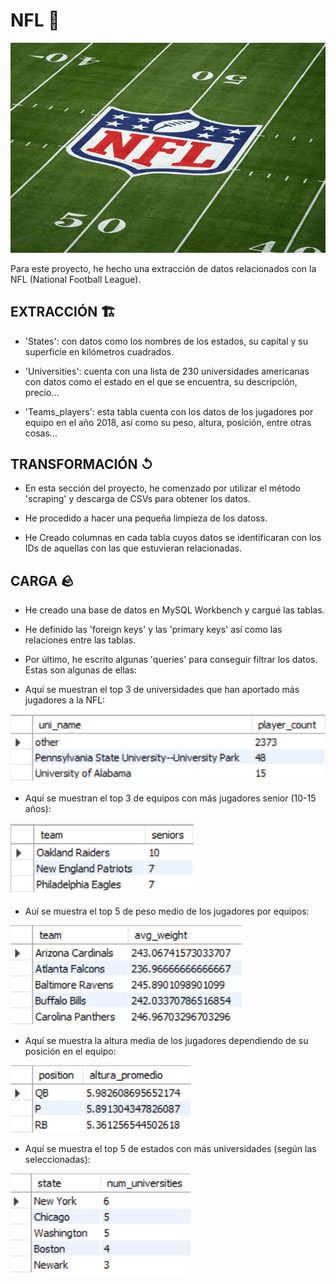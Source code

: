 # NFL 🏈

![NFL](/pictures/nfl.jpeg)

Para este proyecto, he hecho una extracción de datos relacionados con la NFL (National Football League). 

## EXTRACCIÓN 🏗️

- 'States': con datos como los nombres de los estados, su capital y su superficie en kilómetros cuadrados. 

- 'Universities': cuenta con una lista de 230 universidades americanas con datos como el estado en el que se encuentra, su descripción, precio...

- 'Teams_players': esta tabla cuenta con los datos de los jugadores por equipo en el año 2018, así como su peso, altura, posición, entre otras cosas...

## TRANSFORMACIÓN ↺

- En esta sección del proyecto, he comenzado  por utilizar el método 'scraping' y descarga de CSVs para obtener los datos.

- He procedido a hacer una pequeña limpieza de los datoss.

- He Creado columnas en cada tabla cuyos datos se identificaran con los IDs de aquellas con las que estuvieran relacionadas.

## CARGA 🪨

- He creado  una base de datos en MySQL Workbench y cargué las tablas.

- He definido las 'foreign keys' y las 'primary keys' así como las relaciones entre las tablas.

- Por último, he escrito algunas 'queries' para conseguir filtrar los datos. Estas son algunas de ellas: 


- Aquí se muestran el top 3 de universidades que han aportado más jugadores a la NFL:

![query](/pictures/query1.png)

- Aquí se muestran el top 3 de equipos con más jugadores senior (10-15 años):

![query](/pictures/query2.png)

- Auí se muestra el top 5 de peso medio de los jugadores por equipos:

![query](/pictures/query3.png)

- Aquí se muestra la altura media de los jugadores dependiendo de su posición en el equipo:

![query](/pictures/query4.png)

- Aquí se muestra el top 5 de estados con más universidades (según las seleccionadas):

![query](/pictures/query5.png)